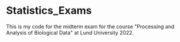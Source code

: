 # Statistics_Exams

This is my code for the midterm exam for the course "Processing and Analysis of Biological Data" at Lund University 2022.

